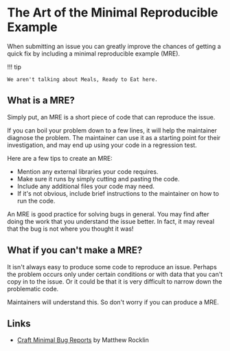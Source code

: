# The Art of the Minimal Reproducible Example

When submitting an issue you can greatly improve the chances of getting a quick fix by including a minimal reproducible example (MRE).

!!! tip

    We aren't talking about Meals, Ready to Eat here.

## What is a MRE?

Simply put, an MRE is a short piece of code that can reproduce the issue.

If you can boil your problem down to a few lines, it will help the maintainer diagnose the problem. The maintainer can use it as a starting point for their investigation, and may end up using your code in a regression test.

Here are a few tips to create an MRE:

- Mention any external libraries your code requires.
- Make sure it runs by simply cutting and pasting the code.
- Include any additional files your code may need.
- If it's not obvious, include brief instructions to the maintainer on how to run the code.

An MRE is good practice for solving bugs in general.
You may find after doing the work that you understand the issue better.
In fact, it may reveal that the bug is not where you thought it was!

## What if you can't make a MRE?

It isn't always easy to produce some code to reproduce an issue.
Perhaps the problem occurs only under certain conditions or with data that you can't copy in to the issue.
Or it could be that it is very difficult to narrow down the problematic code.

Maintainers will understand this. So don't worry if you can produce a MRE.

## Links

- [Craft Minimal Bug Reports](https://matthewrocklin.com/minimal-bug-reports.html) by Matthew Rocklin
